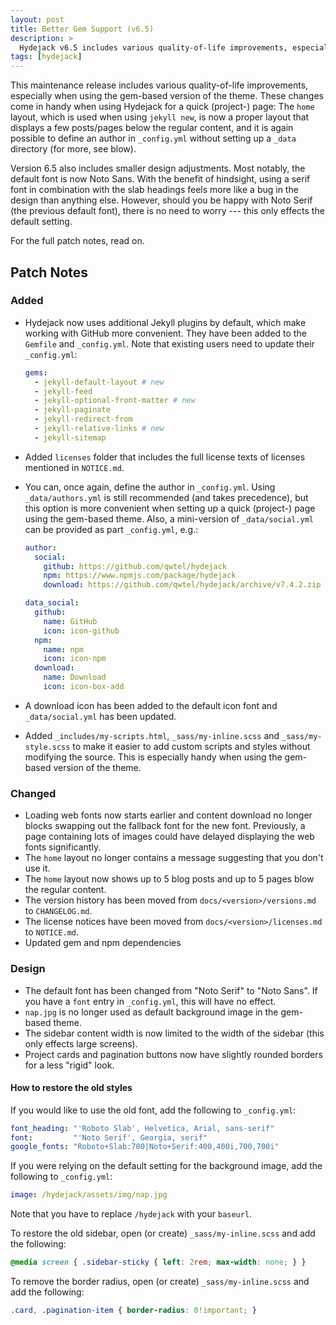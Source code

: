 ```yaml
---
layout: post
title: Better Gem Support (v6.5)
description: >
  Hydejack v6.5 includes various quality-of-life improvements, especially when using the gem-based version of the theme.
tags: [hydejack]
---
```


This maintenance release includes various quality-of-life improvements,
especially when using the gem-based version of the theme.
These changes come in handy when using Hydejack for a quick (project-) page:
The `home` layout, which is used when using `jekyll new`,
is now a proper layout that displays a few posts/pages below the regular content,
and it is again possible to define an author in `_config.yml`
without setting up a `_data` directory (for more, see blow).

Version 6.5 also includes smaller design adjustments.
Most notably, the default font is now Noto Sans.
With the benefit of hindsight,
using a serif font in combination with the slab headings feels more like a bug in the design than anything else.
However, should you be happy with Noto Serif (the previous default font), there is no need to worry
--- this only effects the default setting.

For the full patch notes, read on.

## Patch Notes
### Added
* Hydejack now uses additional Jekyll plugins by default, which make working with GitHub more convenient.
  They have been added to the `Gemfile` and `_config.yml`.
  Note that existing users need to update their `_config.yml`:

  ~~~yml
  gems:
    - jekyll-default-layout # new
    - jekyll-feed
    - jekyll-optional-front-matter # new
    - jekyll-paginate
    - jekyll-redirect-from
    - jekyll-relative-links # new
    - jekyll-sitemap
  ~~~

* Added `licenses` folder that includes the full license texts of licenses mentioned in `NOTICE.md`.
* You can, once again, define the author in `_config.yml`.
  Using `_data/authors.yml` is still recommended (and takes precedence),
  but this option is more convenient when setting up a quick (project-) page using the gem-based theme.
  Also, a mini-version of `_data/social.yml` can be provided as part `_config.yml`, e.g.:

  ~~~yml
  author:
    social:
      github: https://github.com/qwtel/hydejack
      npm: https://www.npmjs.com/package/hydejack
      download: https://github.com/qwtel/hydejack/archive/v7.4.2.zip

  data_social:
    github:
      name: GitHub
      icon: icon-github
    npm:
      name: npm
      icon: icon-npm
    download:
      name: Download
      icon: icon-box-add
  ~~~

* A download icon has been added to the default icon font and `_data/social.yml` has been updated.
* Added `_includes/my-scripts.html`, `_sass/my-inline.scss` and `_sass/my-style.scss` to make it easier to add custom scripts and styles without modifying the source. This is especially handy when using the gem-based version of the theme.

### Changed
* Loading web fonts now starts earlier and content download no longer blocks
  swapping out the fallback font for the new font.
  Previously, a page containing lots of images could have delayed displaying the web fonts significantly.
* The `home` layout no longer contains a message suggesting that you don't use it.
* The `home` layout now shows up to 5 blog posts and up to 5 pages blow the regular content.
* The version history has been moved from `docs/<version>/versions.md` to `CHANGELOG.md`.
* The license notices have been moved from `docs/<version>/licenses.md` to `NOTICE.md`.
* Updated gem and npm dependencies

### Design
* The default font has been changed from "Noto Serif" to "Noto Sans".
  If you have a `font` entry in `_config.yml`, this will have no effect.
* `nap.jpg` is no longer used as default background image in the gem-based theme.
* The sidebar content width is now limited to the width of the sidebar (this only effects large screens).
* Project cards and pagination buttons now have slightly rounded borders for a less "rigid" look.

#### How to restore the old styles
If you would like to use the old font, add the following to `_config.yml`:

~~~yml
font_heading: "'Roboto Slab', Helvetica, Arial, sans-serif"
font:         "'Noto Serif', Georgia, serif"
google_fonts: "Roboto+Slab:700|Noto+Serif:400,400i,700,700i"
~~~

If you were relying on the default setting for the background image, add the following to `_config.yml`:

~~~yml
image: /hydejack/assets/img/nap.jpg
~~~

Note that you have to replace `/hydejack` with your `baseurl`.

To restore the old sidebar, open (or create) `_sass/my-inline.scss` and add the following:

~~~css
@media screen { .sidebar-sticky { left: 2rem; max-width: none; } }
~~~

To remove the border radius, open (or create) `_sass/my-inline.scss` and add the following:

~~~css
.card, .pagination-item { border-radius: 0!important; }
~~~
